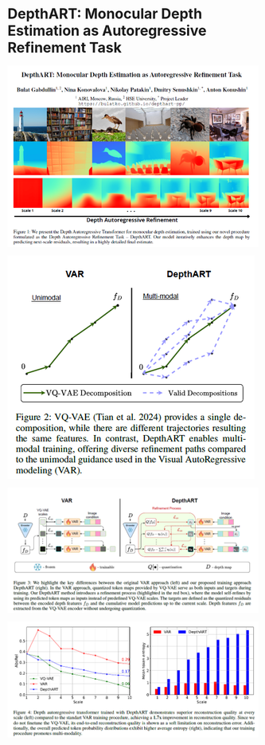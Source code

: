 # DepthART: Monocular Depth Estimation as Autoregressive Refinement Task

![img](res/015/001.png)

![img](res/015/002.png)

![img](res/015/003.png)

![img](res/015/004.png)